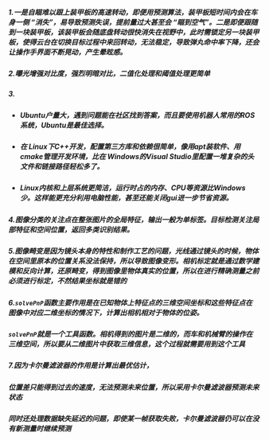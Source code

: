 ##### 1.一是自瞄难以跟上装甲板的高速转动，即便用预测算法，装甲板短时间内会在车身一侧 “消失”，易导致预测失误，提前量过大甚至会 “瞄到空气”。二是即便跟随到一块装甲板，该装甲板会随底盘转动很快消失在视野中，此时需锁定另一块装甲板，使得云台在切换目标过程中来回转动，无法稳定，导致弹丸命中率下降，还会让操作手界面不断晃动，产生晕眩感。

##### 2.曝光增强对比度，强烈明暗对比，二值化处理和阈值处理更简单

##### 3.

- ##### Ubuntu户量大，遇到问题能在社区找到答案，而且要使用机器人常用的ROS系统，Ubuntu是最佳选择。

- ##### 在 Linux下C++开发，配置第三方库和依赖很简单，像用apt装软件、用cmake管理开发环境，比在 Windows的Visual Studio里配置一堆复杂的头文件和链接路径轻松多了。

- ##### Linux内核和上层系统更简洁，运行时占的内存、CPU等资源比Windows少。这样能更充分利用电脑性能，甚至还能关闭gui进一步节省资源。

##### 4.图像分类的关注点在整张图片的全局特征，输出一般为单标签。目标检测关注局部特征和空间位置，返回多类识别结果。

##### 5.图像畸变是因为镜头本身的特性和制作工艺的问题，光线通过镜头的时候，物体在空间里原本的位置关系没法保持，所以导致图像变形。相机标定就是通过数学建模和反向计算，还原畸变，得到图像里物体真实的位置，所以在进行精确测量之前必须进行标定，不然结果坐标就是错的

##### 6.`solvePnP`函数主要作用是在已知物体上特征点的三维空间坐标和这些特征点在图像中对应二维坐标的情况下，计算出相机相对于物体的位姿。

##### `solvePnP`就是一个工具函数。相机得到的图片是二维的，而车和机械臂的操作在三维空间，所以要从二维图片中获取三维信息，这个过程就需要用到这个工具

##### 7.因为卡尔曼滤波器的作用是计算出最优估计，

##### 位置差只能得到过去的速度，无法预测未来位置，所以采用卡尔曼滤波器预测未来状态

##### 同时还处理数据缺失延迟的问题，即使某一帧获取失败，卡尔曼滤波器仍可以在没有新测量时继续预测